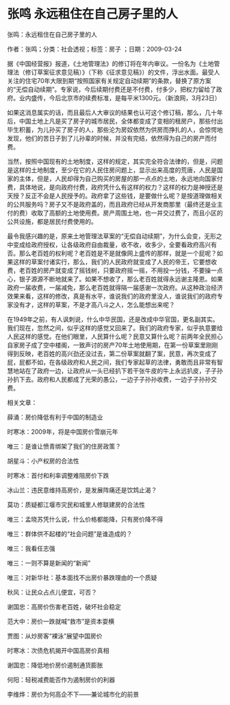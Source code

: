# 张鸣  永远租住在自己房子里的人  
  
张鸣：永远租住在自己房子里的人  
作者：张鸣；分类：社会透视；标签：房子 ；日期：2009-03-24  
据《中国经营报》报道，《土地管理法》的修订将在年内审议。一份名为《土地管理法（修订草案征求意见稿）》（下称《征求意见稿》）的文件，浮出水面。最受人关注的住宅70年大限到期“按照国家有关规定自动续期”的条款，替换了原方案的“无偿自动续期”。专家说，今后续期付费还是不付费，付多少，把权力留给了政府。业内盛传，今后北京市的续费标准，是每平米1300元。（新浪网，3月23日）  
如果这消息属实的话，而且最后人大审议的结果也认可这个修订稿，那么，几十年后，中国土地上凡是买了房子的城市居民，全体都变成了变相的租房户，那些付出毕生积蓄，为儿孙买了房子的人，那些沦为房奴依然为供房而挣扎的人，会惊愕地发现，他们的苦日子到了儿孙辈的时候，并没有完结，依然得为自己的房产而付费。  
当然，按照中国现有的土地制度，这样的规定，其实完全符合法律的，但是，问题是这样的土地制度，至少在它的人民住房问题上，显示出来高度的荒唐，人民是国家的主体，但是，人民却得为自己购买的房屋的那一点点的土地，永远地向国家付费，具体地说，是向政府付费，政府凭什么有这样的权力？这样的权力是神授还是天授？反正不会是人民授予的。政府拿了这些钱，是要做什么呢？是按道理做相关的公共服务吗？房子又不是政府盖的，而且政府已经从开发商那里（最终还是业主付的费）收取了高额的土地使用费。房产周围土地，也一并交过费了，而且小区的公共设施，都是居民付费使用的。  
最令我感兴趣的是，原来土地管理法草案的“无偿自动续期”，为什么会变，无形之中变成给政府授权，让各级政府自由裁量，收不收，收多少，全要看政府高兴有否。那么老百姓的权利呢？老百姓是不是就像网上盛传的那样，就是一个屁呢？如果这样的草案付诸实行，那么，我们的人民政府就变成了人民的帝王，它要想收费，老百姓的房产就变成了摇钱树，只要政府摇一摇，不用投一分钱，不要操一点心，银子源源不断地就来了。如果不想收了，那么老百姓就得永远谢主隆恩。如果政府一届收费，一届减免，那么老百姓就得隔一届感谢一次政府。从这种政治经济效果来看，这样的修改，真是有水平，谁说我们的政府里没人，谁说我们的政府专家没有才，这样的草案，不是才高八斗之人，怎么能想出来呢？  
在1949年之前，有人讽刺说，什么中华民国，还是改成中华官国，更名副其实。我们现在，忽然之间，似乎这样的感觉又回来了。我们的政府专家，似乎执意要给人民这样的感觉。在他们眼里，人民算什么呢？民意又算什么呢？前两年全民担心自家房子成了空中楼阁，一致声讨的房产70年土地使用期，在第一份草案里刚刚得到反映，老百姓的高兴劲还没过去，第二份草案就翻了案，民意，再次变成了屁，屁都不如，在各级政府和人民之间，我们专家起草的法律，勇敢而且非常有智慧地站在了政府一边，让政府从一头已经扒下若干张牛皮的牛上永远扒皮，子子孙孙扒下去。政府和人民都成了光荣的愚公，一边子子孙孙收费，一边子子孙孙交费。  
  
相关文章：  
薛涌：房价降低有利于中国的制造业  
时寒冰：2009年，将是中国房价雪崩元年  
唯三：是谁让愤青绑架了我们的住房政策？  
胡星斗：小产权房的合法性  
时寒冰：首付和利率调整难阻房价下跌  
冰山兰：违民意维持高房价，是发展阵痛还是饮鸩止渴？  
莫功：质疑都江堰市灾民和城里人修联建房的合法性  
唯三：孟晓苏凭什么说，什么价格都能降，只有房价降不得  
唯三：群体供不起楼的“社会问题”是谁造成的？  
唯三：我看任志强  
唯三：一则不算是新闻的“新闻”  
唯三：对新华社：基本面找不出房价暴跌理由的一个质疑  
秋风：让民众占点儿便宜，可否？  
谢国忠：高房价伤害老百姓，破坏社会稳定  
范大中：房价一跌就喊“救市”是资本耍横  
贾图：从炒房客“裸泳”展望中国房价  
时寒冰：次债危机揭开中国高房价真相  
谢国忠：降低地价房价遏制通货膨胀  
何阳：轻税减费能否作为遏制房价的利器  
李维烨：房价为何高企不下——兼论城市化的前景